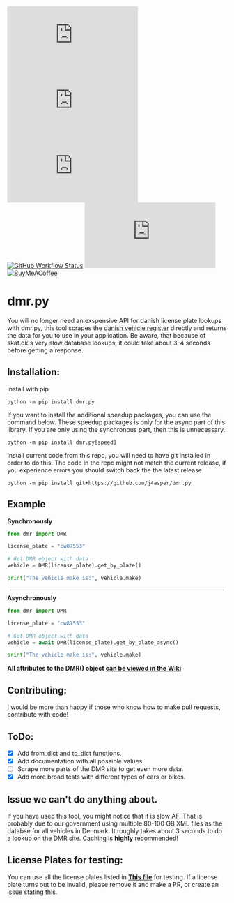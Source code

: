 [![PyPI - Python Version](https://img.shields.io/pypi/pyversions/dmr.py?style=for-the-badge)](https://www.python.org/downloads/)
[![PyPI](https://img.shields.io/pypi/v/dmr.py?style=for-the-badge)](https://pypi.org/project/dmr.py/)
[![PyPI - Downloads](https://img.shields.io/pypi/dm/dmr.py?style=for-the-badge)](https://pypi.org/project/dmr.py/)  
[![GitHub Workflow Status](https://img.shields.io/github/workflow/status/j4asper/dmr.py/dmr%20test?style=for-the-badge)](https://github.com/j4asper/dmr.py/actions)
[![GitHub](https://img.shields.io/github/license/j4asper/dmr.py?style=for-the-badge)](https://github.com/j4asper/dmr.py/blob/main/LICENSE)
[![BuyMeACoffee](https://img.shields.io/badge/Buy%20Me%20a%20Coffee-ffdd00?style=for-the-badge&logo=buy-me-a-coffee&logoColor=black)](https://www.buymeacoffee.com/jazper 'Click here to donate')  

# dmr.py  
You will no longer need an exspensive API for danish license plate lookups with dmr.py, this tool scrapes the [danish vehicle register](https://motorregister.skat.dk/dmr-kerne/koeretoejdetaljer/visKoeretoej 'motorregister.skat.dk') directly and returns the data for you to use in your application. Be aware, that because of skat.dk's very slow database lookups, it could take about 3-4 seconds before getting a response.  

## Installation:  
Install with pip
```console
python -m pip install dmr.py
```  

If you want to install the additional speedup packages, you can use the command below. These speedup packages is only for the async part of this library. If you are only using the synchronous part, then this is unnecessary.
```console
python -m pip install dmr.py[speed]
```


Install current code from this repo, you will need to have git installed in order to do this. The code in the repo might not match the current release, if you experience errors you should switch back the the latest release.
```console
python -m pip install git+https://github.com/j4asper/dmr.py
```


## Example  

**Synchronously**  
```python
from dmr import DMR

license_plate = "cw87553"

# Get DMR object with data
vehicle = DMR(license_plate).get_by_plate()

print("The vehicle make is:", vehicle.make)
```
---
**Asynchronously**  
```python
from dmr import DMR

license_plate = "cw87553"

# Get DMR object with data
vehicle = await DMR(license_plate).get_by_plate_async()

print("The vehicle make is:", vehicle.make)
```

**All attributes to the DMR() object [can be viewed in the Wiki](https://github.com/j4asper/dmr.py/wiki/DMR-Attributes 'Click here to go to the Wiki')**

## Contributing:
I would be more than happy if those who know how to make pull requests, contribute with code!  

## ToDo:
- [x] Add from_dict and to_dict functions.  
- [x] Add documentation with all possible values.  
- [ ] Scrape more parts of the DMR site to get even more data. 
- [x] Add more broad tests with different types of cars or bikes.  

## Issue we can't do anything about.  
If you have used this tool, you might notice that it is slow AF. That is probably due to our government using multiple 80-100 GB XML files as the databse for all vehicles in Denmark. It roughly takes about 3 seconds to do a lookup on the DMR site. Caching is __highly__ recommended!  

## License Plates for testing:
You can use all the license plates listed in [**This file**](https://github.com/j4asper/dmr.py/blob/main/license_plates.txt 'Click here') for testing. If a license plate turns out to be invalid, please remove it and make a PR, or create an issue stating this.
